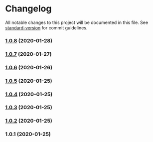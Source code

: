 # Changelog

All notable changes to this project will be documented in this file. See [standard-version](https://github.com/conventional-changelog/standard-version) for commit guidelines.

### [1.0.8](https://github.com/mamal72/react-optimistic-ui-hook/compare/v1.0.7...v1.0.8) (2020-01-28)

### [1.0.7](https://github.com/mamal72/react-optimistic-ui-hook/compare/v1.0.6...v1.0.7) (2020-01-27)

### [1.0.6](https://github.com/mamal72/react-optimistic-ui-hook/compare/v1.0.5...v1.0.6) (2020-01-26)

### [1.0.5](https://github.com/mamal72/react-optimistic-ui-hook/compare/v1.0.4...v1.0.5) (2020-01-25)

### [1.0.4](https://github.com/mamal72/react-optimistic-ui-hook/compare/v1.0.3...v1.0.4) (2020-01-25)

### [1.0.3](https://github.com/mamal72/react-optimistic-ui-hook/compare/v1.0.2...v1.0.3) (2020-01-25)

### [1.0.2](https://github.com/mamal72/react-optimistic-ui-hook/compare/v1.0.1...v1.0.2) (2020-01-25)

### 1.0.1 (2020-01-25)
